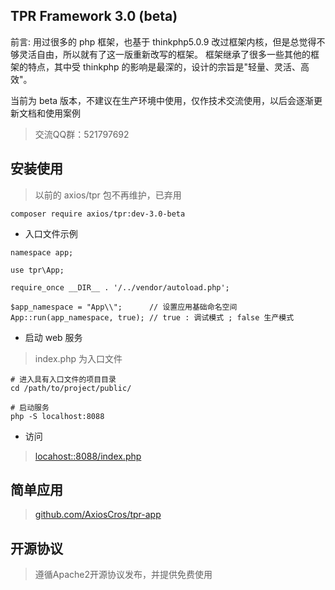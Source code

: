 ## TPR Framework 3.0 (beta)

前言: 用过很多的 php 框架，也基于 thinkphp5.0.9 改过框架内核，但是总觉得不够灵活自由，所以就有了这一版重新改写的框架。
框架继承了很多一些其他的框架的特点，其中受 thinkphp 的影响是最深的，设计的宗旨是"轻量、灵活、高效"。

当前为 beta 版本，不建议在生产环境中使用，仅作技术交流使用，以后会逐渐更新文档和使用案例

> 交流QQ群：521797692

## 安装使用

> 以前的 axios/tpr 包不再维护，已弃用

``` shell
composer require axios/tpr:dev-3.0-beta
```

* 入口文件示例
```
namespace app;

use tpr\App;

require_once __DIR__ . '/../vendor/autoload.php';

$app_namespace = "App\\";      // 设置应用基础命名空间
App::run(app_namespace, true); // true : 调试模式 ; false 生产模式

```

* 启动 web 服务

> index.php 为入口文件

```shell
# 进入具有入口文件的项目目录
cd /path/to/project/public/

# 启动服务
php -S localhost:8088
```

* 访问
> [locahost::8088/index.php](locahost::8088/index.php])

## 简单应用

> [github.com/AxiosCros/tpr-app](https://github.com/AxiosCros/tpr-app)

## 开源协议
  > 遵循Apache2开源协议发布，并提供免费使用